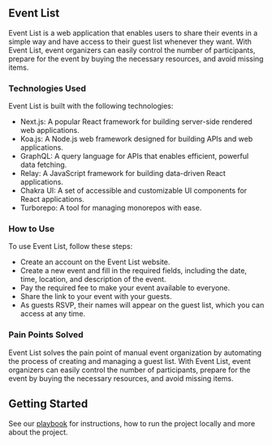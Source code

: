 ## Event List
Event List is a web application that enables users to share their events in a simple way and have access to their guest list whenever they want. With Event List, event organizers can easily control the number of participants, prepare for the event by buying the necessary resources, and avoid missing items.

### Technologies Used
Event List is built with the following technologies:

- Next.js: A popular React framework for building server-side rendered web applications.
- Koa.js: A Node.js web framework designed for building APIs and web applications.
- GraphQL: A query language for APIs that enables efficient, powerful data fetching.
- Relay: A JavaScript framework for building data-driven React applications.
- Chakra UI: A set of accessible and customizable UI components for React applications.
- Turborepo: A tool for managing monorepos with ease.

### How to Use
To use Event List, follow these steps:

- Create an account on the Event List website.
- Create a new event and fill in the required fields, including the date, time, location, and description of the event.
- Pay the required fee to make your event available to everyone.
- Share the link to your event with your guests.
- As guests RSVP, their names will appear on the guest list, which you can access at any time.

### Pain Points Solved
Event List solves the pain point of manual event organization by automating the process of creating and managing a guest list. With Event List, event organizers can easily control the number of participants, prepare for the event by buying the necessary resources, and avoid missing items.

## Getting Started
See our [playbook](https://playbook.evtlist.com) for instructions, how to run the project locally and more about the project.
